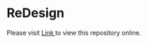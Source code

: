 # ReDesign
Please visit <a href="https://vish01.github.io/ReDesign/"> Link </a> to view this repository online.
